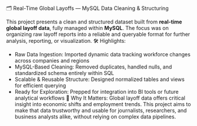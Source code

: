 🗂️ Real-Time Global Layoffs — MySQL Data Cleaning & Structuring

This project presents a clean and structured dataset built from **real-time global layoff data**, fully managed within **MySQL**. The focus was on organizing raw layoff reports into a reliable and queryable format for further analysis, reporting, or visualization.
🛠️ Highlights:
- Raw Data Ingestion: Imported dynamic data tracking workforce changes across companies and regions
- MySQL-Based Cleaning: Removed duplicates, handled nulls, and standardized schema entirely within SQL
- Scalable & Reusable Structure: Designed normalized tables and views for efficient querying
- Ready for Exploration: Prepped for integration into BI tools or future analytical workflows
🚀 Why It Matters:
Global layoff data offers critical insight into economic shifts and employment trends. This project aims to make that data trustworthy and usable for journalists, researchers, and business analysts alike, without relying on complex data pipelines.

